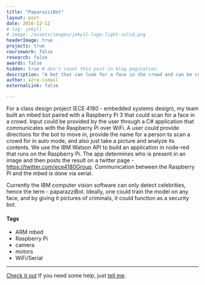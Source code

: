```yaml
---
title: "PaparazziBot"
layout: post
date: 2016-12-12
# tag: jekyll
# image: /assets/images/jekyll-logo-light-solid.png
headerImage: true
projects: true
coursework: false
research: false
awards: false
hidden: true # don't count this post in blog pagination
description: "A bot that can look for a face in the crowd and can be controlled remotely."
author: azra-ismail
externalLink: false

---
```


For a class design project (ECE 4180 - embedded systems design), my team built an mbed bot paired with a Raspberry Pi 3 that could scan for a face in a crowd. Input could be provided by the user through a C# application that communicates with the Raspberry Pi over WiFi. A user could provide directions for the bot to move in, provide the name for a person to scan a crowd for in auto mode, and also just take a picture and analyze its contents. We use the IBM Watson API to build an application in node-red that runs on the Raspberry Pi. The app determines who is present in an image and then posts the result on a twitter page - https://twitter.com/ece4180Group. Communication between the Raspberry Pi and the mbed is done via serial.

Currently the IBM computer vision software can only detect celebrities, hence the term - paparazziBot. Ideally, one could train the model on any face, and by giving it pictures of criminals, it could function as a security bot.

#### Tags

- ARM mbed
- Raspberry Pi
- camera
- motors
- WiFi/Serial

---
[Check it out](https://developer.mbed.org/users/azndevil/notebook/paparazzi-bot/) If you need some help, just [tell me](http://github.com/aismail1997/aismail1997.github.io/issues).
